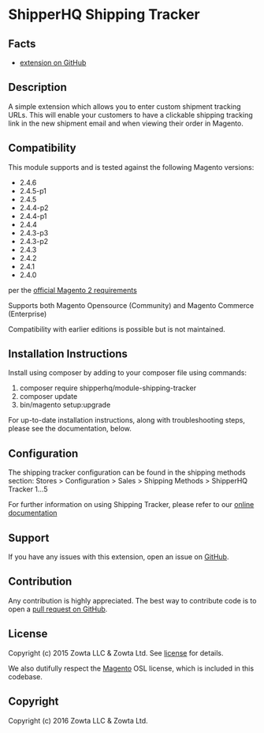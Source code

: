 # ShipperHQ Shipping Tracker

Facts
-----
- [extension on GitHub](https://github.com/shipperhq/module-shipping-tracker)

Description
-----------

A simple extension which allows you to enter custom shipment tracking URLs. This will enable your customers to have a clickable shipping tracking link in the new shipment email and when viewing their order in Magento.

Compatibility
-------------
This module supports and is tested against the following Magento versions:

* 2.4.6
* 2.4.5-p1
* 2.4.5
* 2.4.4-p2
* 2.4.4-p1
* 2.4.4
* 2.4.3-p3
* 2.4.3-p2
* 2.4.3
* 2.4.2
* 2.4.1
* 2.4.0

per the [official Magento 2 requirements](https://experienceleague.adobe.com/docs/commerce-operations/installation-guide/system-requirements.html)

Supports both Magento Opensource (Community) and Magento Commerce (Enterprise)

Compatibility with earlier editions is possible but is not maintained.

Installation Instructions
-------------------------
Install using composer by adding to your composer file using commands:

1. composer require shipperhq/module-shipping-tracker
2. composer update
3. bin/magento setup:upgrade

For up-to-date installation instructions, along with troubleshooting steps, please see the documentation, below.

Configuration
-------------
The shipping tracker configuration can be found in the shipping methods section: Stores > Configuration > Sales > Shipping Methods > ShipperHQ Tracker 1...5

For further information on using Shipping Tracker, please refer to our [online documentation](http://support.webshopapps.com/shippingtracker)

Support
-------
If you have any issues with this extension, open an issue on [GitHub](https://github.com/shipperhq/module-shipping-tracker/issues).

Contribution
------------
Any contribution is highly appreciated. The best way to contribute code is to open a [pull request on GitHub](https://help.github.com/articles/using-pull-requests).

License
-------
Copyright (c) 2015 Zowta LLC & Zowta Ltd. See [license] for details.

We also dutifully respect the [Magento] OSL license, which is included in this codebase.


[license]: LICENSE.txt
[magento]: https://github.com/magento/magento2/blob/2.4-develop/LICENSE.txt

Copyright
---------
Copyright (c) 2016 Zowta LLC & Zowta Ltd.

